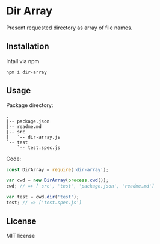 # Dir Array

Present requested directory as array of file names.

## Installation

Intall via npm
```
npm i dir-array
```

## Usage

Package directory:
```
.
|-- package.json
|-- readme.md
|-- src
|   `-- dir-array.js
`-- test
    `-- test.spec.js
```

Code:
```javascript
const DirArray = require('dir-array');

var cwd = new DirArray(process.cwd());
cwd; // => ['src', 'test', 'package.json', 'readme.md']

var test = cwd.dir('test');
test; // => ['test.spec.js']
```


## License

MIT license
